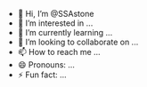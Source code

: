- 👋 Hi, I’m @SSAstone
- 👀 I’m interested in ...
- 🌱 I’m currently learning ...
- 💞️ I’m looking to collaborate on ...
- 📫 How to reach me ...
- 😄 Pronouns: ...
- ⚡ Fun fact: ...

<!---
As a web developer, I want to create high-quality, interactive, and user-friendly web applications
using modern front-end technologies. I strive to build robust and scalable applications that
deliver an exceptional user experience.
--->
